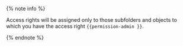 {% note info %}

Access rights will be assigned only to those subfolders and objects to which you have the access right `{{permission-admin }}`.

{% endnote %}